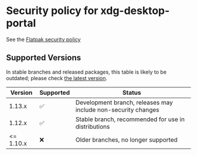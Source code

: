 # Security policy for xdg-desktop-portal

See the [Flatpak security policy](https://github.com/flatpak/flatpak/blob/main/SECURITY.md)

## Supported Versions

In stable branches and released packages, this table is likely to be outdated;
please check
[the latest version](https://github.com/flatpak/xdg-desktop-portal/blob/main/SECURITY.md).

| Version   | Supported          | Status
| --------  | ------------------ | ------------------------------------------------------------- |
| 1.13.x    | :white_check_mark: | Development branch, releases may include non-security changes |
| 1.12.x    | :white_check_mark: | Stable branch, recommended for use in distributions           |
| <= 1.10.x | :x:                | Older branches, no longer supported                           |
